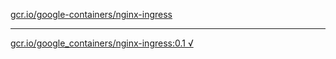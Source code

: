 [gcr.io/google-containers/nginx-ingress](https://hub.docker.com/r/abcz/nginx-ingress/tags/) 

----
[gcr.io/google_containers/nginx-ingress:0.1 √](https://hub.docker.com/r/abcz/nginx-ingress/tags/)

